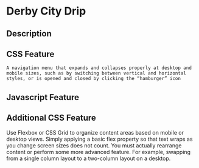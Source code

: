 # Derby City Drip
## Description

## CSS Feature
```
A navigation menu that expands and collapses properly at desktop and mobile sizes, such as by switching between vertical and horizontal styles, or is opened and closed by clicking the “hamburger” icon
```
## Javascript Feature

## Additional CSS Feature
Use Flexbox or CSS Grid to organize content areas based on mobile or desktop views. Simply applying a basic flex property so that text wraps as you change screen sizes does not count. You must actually rearrange content or perform some more advanced feature. For example, swapping from a single column layout to a two-column layout on a desktop.






